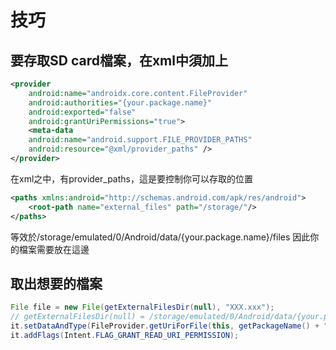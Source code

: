 # 技巧

## 要存取SD card檔案，在xml中須加上
``` XML
<provider
    android:name="androidx.core.content.FileProvider"
    android:authorities="{your.package.name}"
    android:exported="false"
    android:grantUriPermissions="true">
    <meta-data
    android:name="android.support.FILE_PROVIDER_PATHS"
    android:resource="@xml/provider_paths" />
</provider>
```
在xml之中，有provider_paths，這是要控制你可以存取的位置
``` XML
<paths xmlns:android="http://schemas.android.com/apk/res/android">
    <root-path name="external_files" path="/storage/"/>
</paths>
```
等效於/storage/emulated/0/Android/data/{your.package.name}/files
因此你的檔案需要放在這邊
## 取出想要的檔案
``` JAVA
File file = new File(getExternalFilesDir(null), "XXX.xxx");
// getExternalFilesDir(null) = /storage/emulated/0/Android/data/{your.package.name}/files
it.setDataAndType(FileProvider.getUriForFile(this, getPackageName() + ".provider", file), "xxx/*");
it.addFlags(Intent.FLAG_GRANT_READ_URI_PERMISSION);
```